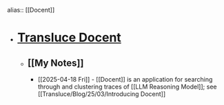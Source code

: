 alias:: [[Docent]]

- # [Transluce Docent](https://docent.transluce.org/)
	- ## [[My Notes]]
		- [[2025-04-18 Fri]] - [[Docent]] is an application for searching through and clustering traces of [[LLM Reasoning Model]]; see [[Transluce/Blog/25/03/Introducing Docent]]